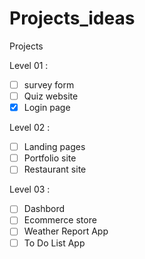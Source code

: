 # Projects_ideas


Projects 

Level 01 :  
- [ ] survey form
- [ ] Quiz website
- [X] Login page

Level 02 : 
- [ ] Landing pages
- [ ] Portfolio site
- [ ] Restaurant site

Level 03 : 
- [ ] Dashbord
- [ ] Ecommerce store
- [ ] Weather Report App
- [ ] To Do List App
